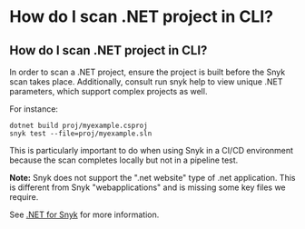 # How do I scan .NET project in CLI?

##  How do I scan .NET project in CLI?

In order to scan a .NET project, ensure the project is built before the Snyk scan takes place. Additionally, consult run snyk help to view unique .NET parameters, which support complex projects as well.

For instance:

```text
dotnet build proj/myexample.csproj
snyk test --file=proj/myexample.sln
```

This is particularly important to do when using Snyk in a CI/CD environment because the scan completes locally but not in a pipeline test.

**Note:** Snyk does not support the ".net website" type of .net application. This is different from Snyk "webapplications" and is missing some key files we require.

See [.NET for Snyk](https://support.snyk.io/hc/en-us/articles/360004519138--NET-for-Snyk) for more information.

